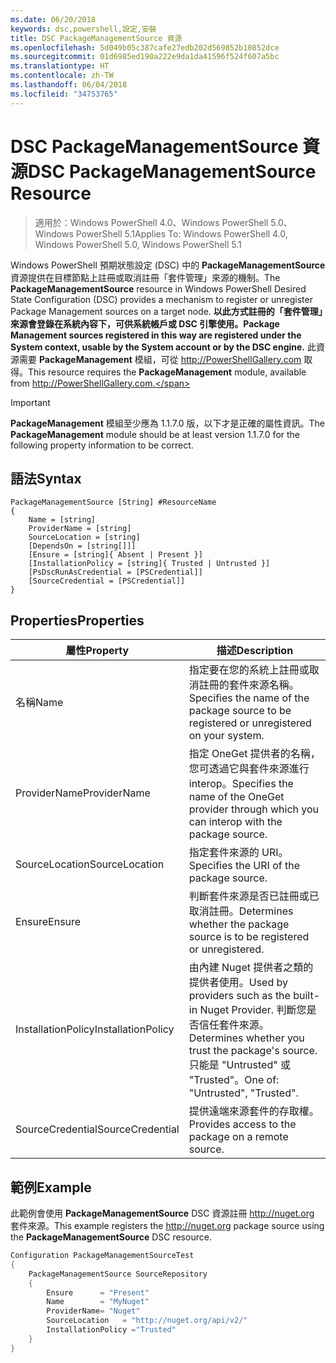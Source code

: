 ```yaml
---
ms.date: 06/20/2018
keywords: dsc,powershell,設定,安裝
title: DSC PackageManagementSource 資源
ms.openlocfilehash: 5d049b05c387cafe27edb202d569852b10852dce
ms.sourcegitcommit: 01d6985ed190a222e9da1da41596f524f607a5bc
ms.translationtype: HT
ms.contentlocale: zh-TW
ms.lasthandoff: 06/04/2018
ms.locfileid: "34753765"
---
```

# <a name="dsc-packagemanagementsource-resource"></a><span data-ttu-id="7547a-103">DSC PackageManagementSource 資源</span><span class="sxs-lookup"><span data-stu-id="7547a-103">DSC PackageManagementSource Resource</span></span>

> <span data-ttu-id="7547a-104">適用於：Windows PowerShell 4.0、Windows PowerShell 5.0、Windows PowerShell 5.1</span><span class="sxs-lookup"><span data-stu-id="7547a-104">Applies To: Windows PowerShell 4.0, Windows PowerShell 5.0, Windows PowerShell 5.1</span></span>

<span data-ttu-id="7547a-105">Windows PowerShell 預期狀態設定 (DSC) 中的 **PackageManagementSource** 資源提供在目標節點上註冊或取消註冊「套件管理」來源的機制。</span><span class="sxs-lookup"><span data-stu-id="7547a-105">The **PackageManagementSource** resource in Windows PowerShell Desired State Configuration (DSC) provides a mechanism to register or unregister Package Management sources on a target node.</span></span> <span data-ttu-id="7547a-106">**以此方式註冊的「套件管理」來源會登錄在系統內容下，可供系統帳戶或 DSC 引擎使用。**</span><span class="sxs-lookup"><span data-stu-id="7547a-106">**Package Management sources registered in this way are registered under the System context, usable by the System account or by the DSC engine.**</span></span> <span data-ttu-id="7547a-107">此資源需要 **PackageManagement** 模組，可從 http://PowerShellGallery.com 取得。</span><span class="sxs-lookup"><span data-stu-id="7547a-107">This resource requires the **PackageManagement** module, available from http://PowerShellGallery.com.</span></span>

> [!IMPORTANT]
> <span data-ttu-id="7547a-108">**PackageManagement** 模組至少應為 1.1.7.0 版，以下才是正確的屬性資訊。</span><span class="sxs-lookup"><span data-stu-id="7547a-108">The **PackageManagement** module should be at least version 1.1.7.0 for the following property information to be correct.</span></span>

## <a name="syntax"></a><span data-ttu-id="7547a-109">語法</span><span class="sxs-lookup"><span data-stu-id="7547a-109">Syntax</span></span>

```
PackageManagementSource [String] #ResourceName
{
    Name = [string]
    ProviderName = [string]
    SourceLocation = [string]
    [DependsOn = [string[]]]
    [Ensure = [string]{ Absent | Present }]
    [InstallationPolicy = [string]{ Trusted | Untrusted }]
    [PsDscRunAsCredential = [PSCredential]]
    [SourceCredential = [PSCredential]]
}
```

## <a name="properties"></a><span data-ttu-id="7547a-110">Properties</span><span class="sxs-lookup"><span data-stu-id="7547a-110">Properties</span></span>

|  <span data-ttu-id="7547a-111">屬性</span><span class="sxs-lookup"><span data-stu-id="7547a-111">Property</span></span>  |  <span data-ttu-id="7547a-112">描述</span><span class="sxs-lookup"><span data-stu-id="7547a-112">Description</span></span>   |
|---|---|
| <span data-ttu-id="7547a-113">名稱</span><span class="sxs-lookup"><span data-stu-id="7547a-113">Name</span></span>| <span data-ttu-id="7547a-114">指定要在您的系統上註冊或取消註冊的套件來源名稱。</span><span class="sxs-lookup"><span data-stu-id="7547a-114">Specifies the name of the package source to be registered or unregistered on your system.</span></span>|
| <span data-ttu-id="7547a-115">ProviderName</span><span class="sxs-lookup"><span data-stu-id="7547a-115">ProviderName</span></span>| <span data-ttu-id="7547a-116">指定 OneGet 提供者的名稱，您可透過它與套件來源進行 interop。</span><span class="sxs-lookup"><span data-stu-id="7547a-116">Specifies the name of the OneGet provider through which you can interop with the package source.</span></span>|
| <span data-ttu-id="7547a-117">SourceLocation</span><span class="sxs-lookup"><span data-stu-id="7547a-117">SourceLocation</span></span>| <span data-ttu-id="7547a-118">指定套件來源的 URI。</span><span class="sxs-lookup"><span data-stu-id="7547a-118">Specifies the URI of the package source.</span></span>|
| <span data-ttu-id="7547a-119">Ensure</span><span class="sxs-lookup"><span data-stu-id="7547a-119">Ensure</span></span>| <span data-ttu-id="7547a-120">判斷套件來源是否已註冊或已取消註冊。</span><span class="sxs-lookup"><span data-stu-id="7547a-120">Determines whether the package source is to be registered or unregistered.</span></span>|
| <span data-ttu-id="7547a-121">InstallationPolicy</span><span class="sxs-lookup"><span data-stu-id="7547a-121">InstallationPolicy</span></span>| <span data-ttu-id="7547a-122">由內建 Nuget 提供者之類的提供者使用。</span><span class="sxs-lookup"><span data-stu-id="7547a-122">Used by providers such as the built-in Nuget Provider.</span></span> <span data-ttu-id="7547a-123">判斷您是否信任套件來源。</span><span class="sxs-lookup"><span data-stu-id="7547a-123">Determines whether you trust the package's source.</span></span> <span data-ttu-id="7547a-124">只能是 "Untrusted" 或 "Trusted"。</span><span class="sxs-lookup"><span data-stu-id="7547a-124">One of: "Untrusted", "Trusted".</span></span>|
| <span data-ttu-id="7547a-125">SourceCredential</span><span class="sxs-lookup"><span data-stu-id="7547a-125">SourceCredential</span></span>| <span data-ttu-id="7547a-126">提供遠端來源套件的存取權。</span><span class="sxs-lookup"><span data-stu-id="7547a-126">Provides access to the package on a remote source.</span></span>|

## <a name="example"></a><span data-ttu-id="7547a-127">範例</span><span class="sxs-lookup"><span data-stu-id="7547a-127">Example</span></span>

<span data-ttu-id="7547a-128">此範例會使用 **PackageManagementSource** DSC 資源註冊 http://nuget.org 套件來源。</span><span class="sxs-lookup"><span data-stu-id="7547a-128">This example registers the http://nuget.org package source using the **PackageManagementSource** DSC resource.</span></span>

```powershell
Configuration PackageManagementSourceTest
{
    PackageManagementSource SourceRepository
    {
        Ensure      = "Present"
        Name        = "MyNuget"
        ProviderName= "Nuget"
        SourceLocation   = "http://nuget.org/api/v2/"
        InstallationPolicy ="Trusted"
    }
}
```
